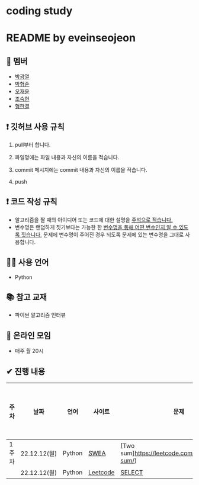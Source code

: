 # coding study

# README by eveinseojeon

## 👤 멤버

- [박광열](https://github.com/PangYeol)
- [박형준](https://github.com/PHJoon)
- [오재윤](https://github.com/jyoon55)
- [조숙현](https://github.com/Chosukhyun)
- [형한결](https://github.com/hankaul)

## ❗ 깃허브 사용 규칙

1. pull부터 합니다.

2. 파일명에는 파일 내용과 자신의 이름을 적습니다.

3. commit 메시지에는 commit 내용과 자신의 이름을 적습니다.

4. push

## ❗ 코드 작성 규칙

- 알고리즘을 짤 때의 아이디어 또는 코드에 대한 설명을 <u>주석으로 적습니다.</u>
- 변수명은 랜덤하게 짓기보다는 가능한 한 <u>변수명을 통해 어떤 변수인지 알 수 있도록 짓습니다.</u> 문제에 변수명이 주어진 경우 되도록 문제에 있는 변수명을 그대로 사용합니다.

## 🧑‍💻 사용 언어

- Python

## 📚 참고 교재

- 파이썬 알고리즘 인터뷰

## 💬 온라인 모임

- 매주 월 20시

## ✔ 진행 내용

| 주차  | 날짜         | 언어   | 사이트                                           | 문제                                                                                                                                                                         | 레벨 | 알고리즘 유형 | 문제 선정자 |
| ----- | ------------ | ------ | ------------------------------------------------ | ---------------------------------------------------------------------------------------------------------------------------------------------------------------------------- | ---- | ------------- | ----------- |
| 1주차 | 22.12.12(월) | Python | [SWEA](https://swexpertacademy.com/main/main.do) | [Two sum]https://leetcode.com/problems/two-sum/) |      |               |             |
|       | 22.12.12(월) | Python | [Leetcode](https://leetcode.com/)                | [SELECT](https://leetcode.com/)                                                                                                                                              |      |               |             |

